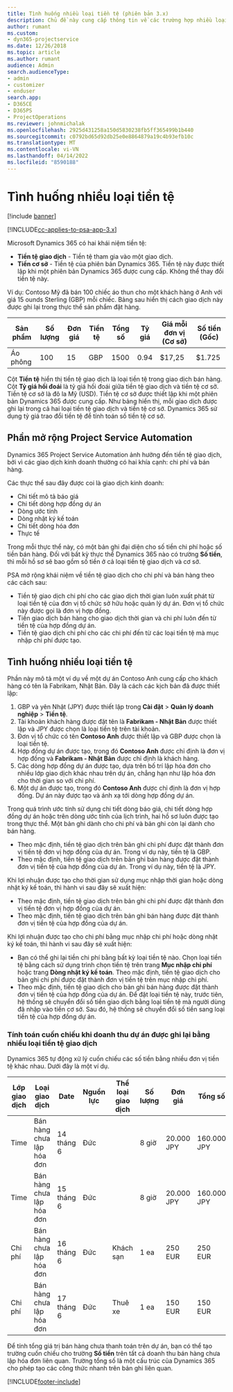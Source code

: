 ```yaml
---
title: Tình huống nhiều loại tiền tệ (phiên bản 3.x)
description: Chủ đề này cung cấp thông tin về các trường hợp nhiều loại tiền tệ.
author: rumant
ms.custom:
- dyn365-projectservice
ms.date: 12/26/2018
ms.topic: article
ms.author: rumant
audience: Admin
search.audienceType:
- admin
- customizer
- enduser
search.app:
- D365CE
- D365PS
- ProjectOperations
ms.reviewer: johnmichalak
ms.openlocfilehash: 2925d431258a150d5830238fb5ff365499b1b440
ms.sourcegitcommit: c0792bd65d92db25e0e8864879a19c4b93efb10c
ms.translationtype: MT
ms.contentlocale: vi-VN
ms.lasthandoff: 04/14/2022
ms.locfileid: "8590188"
---
```

# <a name="multiple-currency-scenarios"></a>Tình huống nhiều loại tiền tệ

[!include [banner](../includes/psa-now-project-operations.md)]

[!INCLUDE[cc-applies-to-psa-app-3.x](../includes/cc-applies-to-psa-app-3x.md)]

Microsoft Dynamics 365 có hai khái niệm tiền tệ:

- **Tiền tệ giao dịch** - Tiền tệ tham gia vào một giao dịch. 
- **Tiền cơ sở** - Tiền tệ của phiên bản Dynamics 365. Tiền tệ này được thiết lập khi một phiên bản Dynamics 365 được cung cấp. Không thể thay đổi tiền tệ này.

Ví dụ: Contoso Mỹ đã bán 100 chiếc áo thun cho một khách hàng ở Anh với giá 15 ounds Sterling (GBP) mỗi chiếc. Bảng sau hiển thị cách giao dịch này được ghi lại trong thực thể sản phẩm đặt hàng.

| Sản phẩm | Số lượng | Đơn giá | Tiền tệ | Tổng số | Tỷ giá | Giá mỗi đơn vị (Cơ sở)| Số tiền (Gốc)|
|---------|----------|----------------|----------|--------|---------------|----------------------|--------------|
| Áo phông | 100      | 15             | GBP      | 1500   | 0.94          | $17,25               | $1.725       |

Cột **Tiền tệ** hiển thị tiền tệ giao dịch là loại tiền tệ trong giao dịch bán hàng. Cột **Tỷ giá hối đoái** là tỷ giá hối đoái giữa tiền tệ giao dịch và tiền tệ cơ sở. Tiền tệ cơ sở là đô la Mỹ (USD). Tiền tệ cơ sở được thiết lập khi một phiên bản Dynamics 365 được cung cấp.
Như bảng hiển thị, mỗi giao dịch được ghi lại trong cả hai loại tiền tệ giao dịch và tiền tệ cơ sở. Dynamics 365 sử dụng tỷ giá trao đổi tiền tệ để tính toán số tiền tệ cơ sở.

## <a name="project-service-automation-extensions"></a>Phần mở rộng Project Service Automation

Dynamics 365 Project Service Automation ảnh hưởng đến tiền tệ giao dịch, bởi vì các giao dịch kinh doanh thường có hai khía cạnh: chi phí và bán hàng.

Các thực thể sau đây được coi là giao dịch kinh doanh:

- Chi tiết mô tả báo giá
- Chi tiết dòng hợp đồng dự án
- Dòng ước tính
- Dòng nhật ký kế toán
- Chi tiết dòng hóa đơn
- Thực tế

Trong mỗi thực thể này, có một bản ghi đại diện cho số tiền chi phí hoặc số tiền bán hàng. Đối với bất kỳ thực thể Dynamics 365 nào có trường **Số tiền**, thì mỗi hồ sơ sẽ bao gồm số tiền ở cả loại tiền tệ giao dịch và cơ sở. 

PSA mở rộng khái niệm về tiền tệ giao dịch cho chi phí và bán hàng theo các cách sau:

- Tiền tệ giao dịch chi phí cho các giao dịch thời gian luôn xuất phát từ loại tiền tệ của đơn vị tổ chức sở hữu hoặc quản lý dự án. Đơn vị tổ chức này được gọi là đơn vị hợp đồng.
- Tiền giao dịch bán hàng cho giao dịch thời gian và chi phí luôn đến từ tiền tệ của hợp đồng dự án.
- Tiền tệ giao dịch chi phí cho các chi phí đến từ các loại tiền tệ mà mục nhập chi phí được tạo.

## <a name="multiple-currency-scenario"></a>Tình huống nhiều loại tiền tệ

Phần này mô tả một ví dụ về một dự án Contoso Anh cung cấp cho khách hàng có tên là Fabrikam, Nhật Bản. Đây là cách các kịch bản đã được thiết lập:

1. GBP và yên Nhật (JPY) được thiết lập trong **Cài đặt** \> **Quản lý doanh nghiệp** \> **Tiền tệ**. 
2. Tài khoản khách hàng được đặt tên là **Fabrikam - Nhật Bản** được thiết lập và JPY được chọn là loại tiền tệ trên tài khoản.
3. Đơn vị tổ chức có tên **Contoso Anh** được thiết lập và GBP được chọn là loại tiền tệ.
4. Hợp đồng dự án được tạo, trong đó **Contoso Anh** được chỉ định là đơn vị hợp đồng và **Fabrikam - Nhật Bản** được chỉ định là khách hàng.
5. Các dòng hợp đồng dự án được tạo, dựa trên bố trí lập hóa đơn cho nhiều lớp giao dịch khác nhau trên dự án, chẳng hạn như lập hóa đơn cho thời gian so với chi phí.
6. Một dự án được tạo, trong đó **Contoso Anh** được chỉ định là đơn vị hợp đồng. Dự án này được tạo và ánh xạ tới dòng hợp đồng dự án.


Trong quá trình ước tính sử dụng chi tiết dòng báo giá, chi tiết dòng hợp đồng dự án hoặc trên dòng ước tính của lịch trình, hai hồ sơ luôn được tạo trong thực thể. Một bản ghi dành cho chi phí và bản ghi còn lại dành cho bán hàng.

- Theo mặc định, tiền tệ giao dịch trên bản ghi chi phí được đặt thành đơn vị tiền tệ đơn vị hợp đồng của dự án. Trong ví dụ này, tiền tệ là GBP.
- Theo mặc định, tiền tệ giao dịch trên bản ghi bán hàng được đặt thành đơn vị tiền tệ của hợp đồng của dự án. Trong ví dụ này, tiền tệ là JPY.

Khi lợi nhuận được tạo cho thời gian sử dụng mục nhập thời gian hoặc dòng nhật ký kế toán, thì hành vi sau đây sẽ xuất hiện:

- Theo mặc định, tiền tệ giao dịch trên bản ghi chi phí được đặt thành đơn vị tiền tệ đơn vị hợp đồng của dự án.
- Theo mặc định, tiền tệ giao dịch trên bản ghi bán hàng được đặt thành đơn vị tiền tệ của hợp đồng của dự án.

Khi lợi nhuận được tạo cho chi phí bằng mục nhập chi phí hoặc dòng nhật ký kế toán, thì hành vi sau đây sẽ xuất hiện:

- Bạn có thể ghi lại tiền chi phí bằng bất kỳ loại tiền tệ nào. Chọn loại tiền tệ bằng cách sử dụng trình chọn tiền tệ trên trang **Mục nhập chi phí** hoặc trang **Dòng nhật ký kế toán**. Theo mặc định, tiền tệ giao dịch cho bản ghi chi phí được đặt thành đơn vị tiền tệ trên mục nhập chi phí. 
- Theo mặc định, tiền tệ giao dịch cho bản ghi bán hàng được đặt thành đơn vị tiền tệ của hợp đồng của dự án. Để đặt loại tiền tệ này, trước tiên, hệ thống sẽ chuyển đổi số tiền giao dịch bằng loại tiền tệ mà người dùng đã nhập vào tiền cơ sở. Sau đó, hệ thống sẽ chuyển đổi số tiền sang loại tiền tệ của hợp đồng dự án. 

### <a name="computing-roll-ups-when-project-actuals-are-recorded-in-multiple-transaction-currencies"></a>Tính toán cuốn chiếu khi doanh thu dự án được ghi lại bằng nhiều loại tiền tệ giao dịch

Dynamics 365 tự động xử lý cuốn chiếu các số tiền bằng nhiều đơn vị tiền tệ khác nhau. Dưới đây là một ví dụ.

| Lớp giao dịch | Loại giao dịch| Date   | Nguồn lực | Thể loại giao dịch | Số lượng | Đơn giá | Tổng số      | Tỷ giá | Số tiền gốc |
|-------------------|------------------|--------|----------|----------------------|----------|--------------|-------------|---------------|----------------|
| Time              | Bán hàng chưa lập hóa đơn   | 14 tháng 6 | Đức  |                      | 8 giờ    | 20.000 JPY    | 160.000 JPY | 123           | 1.300,81 USD    |
| Time              | Bán hàng chưa lập hóa đơn   | 15 tháng 6 | Đức  |                      | 8 giờ    | 20.000 JPY    | 160.000 JPY | 123           | 1.300,81 USD    |
| Chi phí           | Bán hàng chưa lập hóa đơn   | 16 tháng 6 | Đức  | Khách sạn                | 1 ea     | 250 EUR      | 250 EUR     | 0.94          | 265,95 USD     |
| Chi phí           | Bán hàng chưa lập hóa đơn   | 17 tháng 6 | Đức  | Thuê xe           | 1 ea     | 150 EUR      | 150 EUR     | 0.94          | 159,57 USD     |

Để tính tổng giá trị bán hàng chưa thanh toán trên dự án, bạn có thể tạo trường cuốn chiếu cho trường **Số tiền** trên tất cả doanh thu bán hàng chưa lập hóa đơn liên quan. Trường tổng số là một cấu trúc của Dynamics 365 cho phép tạo các công thức nhanh trên bản ghi liên quan.


[!INCLUDE[footer-include](../includes/footer-banner.md)]
